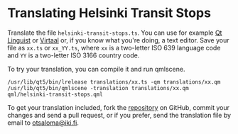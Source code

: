 Translating Helsinki Transit Stops
==================================

Translate the file `helsinki-transit-stops.ts`. You can use for example
[Qt Linguist][1] or [Virtaal][2] or, if you know what you're doing,
a text editor. Save your file as `xx.ts` or `xx_YY.ts`, where `xx` is
a two-letter ISO 639 language code and `YY` is a two-letter ISO 3166
country code.

To try your translation, you can compile it and run qmlscene.

    /usr/lib/qt5/bin/lrelease translations/xx.ts -qm translations/xx.qm
    /usr/lib/qt5/bin/qmlscene -translation translations/xx.qm qml/helsinki-transit-stops.qml

To get your translation included, fork the [repository][3] on GitHub,
commit your changes and send a pull request, or if you prefer, send
the translation file by email to <otsaloma@iki.fi>.

 [1]: http://doc.qt.io/qt-5/linguist-translators.html
 [2]: http://virtaal.translatehouse.org/
 [3]: http://github.com/otsaloma/helsinki-transit-stops
